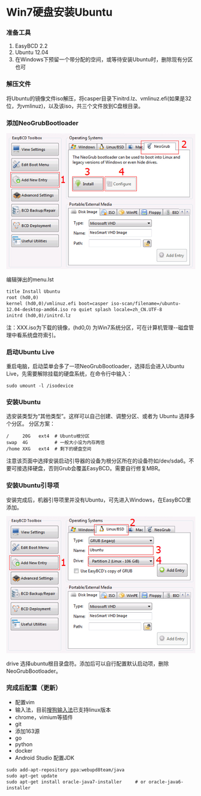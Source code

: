 Win7硬盘安装Ubuntu
===

### 准备工具

1. EasyBCD 2.2
2. Ubuntu 12.04
3. 在Windows下预留一个带分配的空间，或等待安装Ubuntu时，删除现有分区也可

### 解压文件

将Ubuntu的镜像文件iso解压，将casper目录下initrd.lz、vmlinuz.efi(如果是32位，为vmlinuz)，以及该iso，共三个文件放到C盘根目录。

### 添加NeoGrubBootloader

![EasyBCD](img/2.1-easybcd.jpg)

编辑弹出的menu.lst

```
title Install Ubuntu
root (hd0,0)
kernel (hd0,0)/vmlinuz.efi boot=casper iso-scan/filename=/ubuntu-12.04-desktop-amd64.iso ro quiet splash locale=zh_CN.UTF-8
initrd (hd0,0)/initrd.lz
```

注：XXX.iso为下载的镜像，(hd0,0) 为Win7系统分区，可在计算机管理--磁盘管理中看系统盘符索引。

### 启动Ubuntu Live

重启电脑，启动菜单会多了一项NeoGrubBootloader，选择后会进入Ubuntu Live，先需要解除挂载的硬盘系统，在命令行中输入：

```
sudo umount -l /isodevice
```

### 安装Ubuntu

选安装类型为“其他类型”。这样可以自己创建、调整分区、或者为 Ubuntu 选择多个分区。
分区方案：

```
/     20G   ext4  # Ubuntu根分区
swap  4G          # 一般大小设为内存两倍
/home XXG   ext4  # 剩下的硬盘空间
```
注意该页面中选择安装启动引导器的设备为根分区所在的设备符如/dev/sda6。不要可接选择硬盘，否则Grub会覆盖EasyBCD。需要自行修复MBR。

### 安装Ubuntu引导项

安装完成后，机器引导项里并没有Ubuntu，可先进入Windows，在EasyBCD里添加。

![EasyBCD](img/2.1-easybcd2.jpg)

drive 选择ubuntu根目录盘符。添加后可以自行配置默认启动项，删除NeoGrubBootloader。

### 完成后配置（更新）

- 配置vim
- 输入法，目前[搜狗输入法](http://pinyin.sogou.com/linux/)已支持linux版本
- chrome，vimium等插件
- git
- 添加163源
- go
- python
- docker
- Android Studio 配置JDK
```
sudo add-apt-repository ppa:webupd8team/java
sudo apt-get update
sudo apt-get install oracle-java7-installer     # or oracle-java6-installer
```
